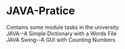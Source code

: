 # JAVA-Pratice
Contains some module tasks in the university<br/>
JAVA--A Simple Dictionary with a Words File<br/>
JAVA Swing--A GUI with Counting Numbers<br/>
